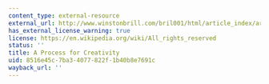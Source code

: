 ```yaml
---
content_type: external-resource
external_url: http://www.winstonbrill.com/bril001/html/article_index/articles/1-50/article22_body.html
has_external_license_warning: true
license: https://en.wikipedia.org/wiki/All_rights_reserved
status: ''
title: A Process for Creativity
uid: 8516e45c-7ba3-4077-822f-1b40b8e7691c
wayback_url: ''
---
```

